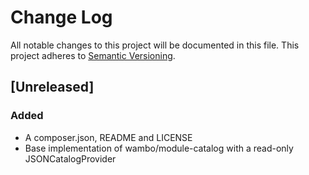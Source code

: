 # Change Log
All notable changes to this project will be documented in this file.
This project adheres to [Semantic Versioning](http://semver.org/).

## [Unreleased]
### Added
- A composer.json, README and LICENSE
- Base implementation of wambo/module-catalog with a read-only JSONCatalogProvider